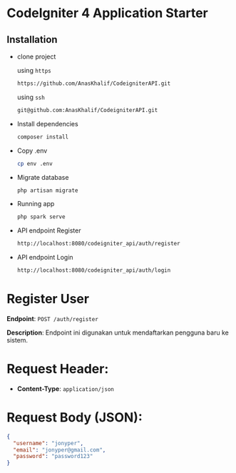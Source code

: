 # CodeIgniter 4 Application Starter

## Installation

- clone project

  using `https`

  ```bash
  https://github.com/AnasKhalif/CodeigniterAPI.git
  ```

  using `ssh`

  ```bash
  git@github.com:AnasKhalif/CodeigniterAPI.git
  ```

- Install dependencies

  ```bash
  composer install
  ```

- Copy .env

  ```bash
  cp env .env
  ```

- Migrate database

  ```bash
  php artisan migrate
  ```

- Running app

  ```bash
  php spark serve
  ```

- API endpoint Register

  ```bash
  http://localhost:8080/codeigniter_api/auth/register
  ```

- API endpoint Login

  ```bash
  http://localhost:8080/codeigniter_api/auth/login
  ```

# Register User

**Endpoint**: `POST /auth/register`

**Description**:
Endpoint ini digunakan untuk mendaftarkan pengguna baru ke sistem.

# Request Header:

- **Content-Type**: `application/json`

# Request Body (JSON):

```json
{
  "username": "jonyper",
  "email": "jonyper@gmail.com",
  "password": "password123"
}
```
